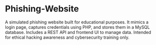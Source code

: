 # Phishing-Website
A simulated phishing website built for educational purposes. It mimics a login page, captures credentials using PHP, and stores them in a MySQL database. Includes a REST API and frontend UI to manage data. Intended for ethical hacking awareness and cybersecurity training only.
